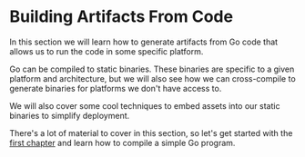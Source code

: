 # Building Artifacts From Code

In this section we will learn how to generate artifacts from
Go code that allows us to run the code in some specific platform.

Go can be compiled to static binaries. These binaries are specific to
a given platform and architecture, but we will also see how we can
cross-compile to generate binaries for platforms we don't have access to.

We will also cover some cool techniques to embed assets into our static
binaries to simplify deployment.

There's a lot of material to cover in this section, so let's get
started with the [first chapter](Lessons/Additional/GoToolsWorkshop/2-building-artifacts/1-go-build.md) and learn how to compile a simple Go program.
